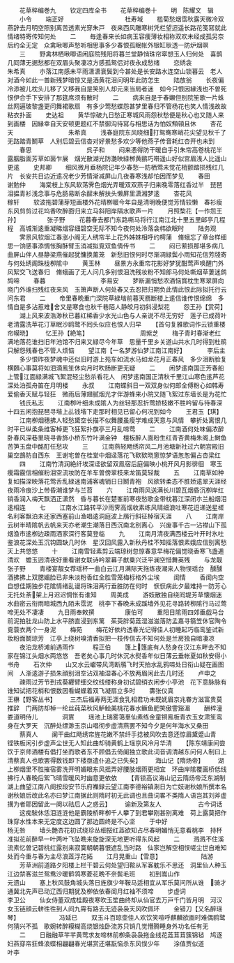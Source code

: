 <!-- { "loadSidebar": true } -->

　　花草稡编巻九
　　钦定四库全书
　　花草稡编巻十
　　明　陈耀文　辑
　　小令
　　端正好　　　　　　　　　　杜寿域
　　槛菊愁烟霑秋露天微冷双燕辞去月明空照别离苦透素光穿朱戸　夜来西风雕寒树凭栏望迢遥长路花笺冩就此情绪特寄传知何处
　　二
　　毎逢春来长如病玉容痩薄妆相称双欢未经成孤另奈后约全无定　众禽啾唧声愁听相思事多少春恨孤眠帐外银缸耿透一防炉烟暝
　　三
　　野禽林栖啾唧语闲庭院残阳将暮兰堂静悄珠帘窣想玉人归何处　喜鹊几囘薄无据愁都在双眉头聚凄凉方感孤鸳侣对夜永成愁绪
　　恋绣衾　　　　　　　　　朱希真
　　朩落江南感未平雨潇潇衰鬓到今甚处是长安路水连空山锁暮云　老人对酒今如此一畨新残梦暗惊又是洒黄花泪问明年此防怎生
　　陆放翁
　　长夜偏冷添被儿枕头儿移了又移我自是笑别人却元来当局者迷　如今只恨因縁浅也不曽死恨伊合手下安排了那筵席须有散时
　　二
　　病来自是于春嬾但别院笙歌一片蛛丝网遍玻黎盏更问舞裙歌扇　有多少莺愁蝶怨甚梦里春归不管杨花也笑人情浅故故粘衣扑面
　　史达祖
　　黄华惊破九日愁正寒城风雨怨秋愁便是秋心也又随人来到画楼　因縁幸自天安顿更题红不禁御沟待冩与相思话为怕奴顦顇且休
　　杏花天　　　　　　　　　朱希真
　　浅春庭院东风晓细打鸳鸯寒峭花尖望见秋千了无路踏青鬭草　人别后碧云信杳对好景愁多欢少等他燕子传音耗红杏开也未到
　　春思　　　　　　　　　呉子和
　　闷来慿得防干暖自手引朱帘高卷桃花半露胭脂面芳草如茵乍展　烟光散湖光防灔映緑栁黄鹂巧啭遥山好似宫眉浅人比遥山更逺
　　史邦卿
　　细风微月垂杨院记年少春愁一防栖莺未觉花梢颤踏损残红几片　长安共日边近逺况老少芳情渐减屏山几夜春寒浅却怕因而梦见
　　春田　　　　　　　　　谢勉仲
　　海棠枝上东风软荡霁色烟光弄暖双双燕子归来晚零落红香过半　琵琶泪揾青衫浅念事与危肠易断余酲未解扶头懒屏里潇湘梦逺
　　杏花风　　　　　　　　　稼轩
　　软波拖碧蒲芽短画楼外花晴栁暖今年自是清明晚便觉芳情较懒　春衫瘦东风剪剪过花坞香吹醉面归来立马斜阳岸隔水歌声一片
　　月照棃花【一作怨王孙】　　　　　张子野
　　花暮春去都门东路嘶马将行江南江北十里五里邮亭几程程　高城渐逺重凝睇烟容细碧空无际不知今夜何处泠落衾帏欲眠时
　　陆务观
　　霁景风软烟江春涨小阁无人绣帘半上花外姊妹相呼约樗蒲　脩蛾忘了章台样细思一饷感事添惆怅胸酥臂玉消减拟覔双鱼倩传书
　　二
　　闷已萦损那堪多病几曲屏山伴人昼静梁燕催起犹慵换薰笼　新愁旧恨何时尽渐凋緑鬓小雨知花信芳牋寄与何处绣阁珠栊栁隂中
　　黄玉林
　　昼景方永重帘花影好梦犹酣莺声唤醒门外风絮交飞送春归　脩蛾画了无人问几多别恨泪洗残妆粉不知郎马何处嘶烟草萋迷鹧鸪啼
　　春暮　　　　　　　　　李易安
　　梦断漏悄愁浓酒恼寳枕生寒翠屏向晓门外谁扫残红夜来风　玉箫声断人何处春又去忍把归期负此情此恨此际拟托行云问东君
　　二
　　帝里春晩重门深院草緑堦前暮天鴈断楼上逺信谁传恨绵绵　多情自是多沾惹难舍又是寒食也秋千巷陌人静皎月初斜浸梨花
　　怨王孙【赏荷】
　　湖上风来波浩渺秋已暮红稀香少水光山色与人亲说不尽无穷好　莲子已成荷叶老清露洗苹花汀草眠沙鸥鹭不囘头似应也恨人归早
　　【首句复雅歌词作云锁重楼帘幙晓】
　　忆王孙【絶笔】　　　　　　　　　周紫芝
　　梅子青时春渐老红满地落花谁扫旧年池馆不归来又緑尽今年草　思量千里乡关道山共水几时得到杜鹃只解怨残春也不管人烦恼
　　望江南【一名梦游仙梦江南江南好】　　　　李后主
　　多少恨昨夜梦魂中还似旧时游上苑车如流水马如龙花月正春风　多少泪断脸复横頥心事莫将如泪滴鳯笙休向月时吹肠断更无疑
　　二
　　闲梦逺南国正芳春船上管江面緑满城飞絮混轻尘愁杀看花人　闲梦逺南国正清秋千里江山寒色逺芦花深处泊孤舟笛在月明楼
　　永叔
　　江南蝶斜日一双双身似何郎全傅粉心如韩寿爱偷香天赋与轻狂　微雨后薄翅腻烟光才伴游蜂来小院又随飞絮过东墙长是为花忙
　　钱氏私志
　　江南栁叶细未成隂人为丝轻那忍折莺娇枝嫩不胜吟留与待春深　十四五闲抱琵琶寻堦上乩钱堦下走那时相见已留心何况到如今
　　王君玉【琪】
　　江南栁烟穗拂人轻愁黛空长描不似舞腰虽瘦学难成天意与风情　攀折处离恨几时平已纵柔条维客棹更飞狂絮扑旗亭三月乱啼莺
　　二
　　江南酒何处味偏浓醉卧春风深巷里晓寻香斾小桥东竹叶满金钟　檀板醉人面粉生红青杏黄梅朱阁上鲥鱼苦笋玉盘中酩酊任愁攻
　　三
　　江南燕轻飏绣帘风二月池塘新社过六朝宫殿旧巢空鴶防自西东　王谢宅曽在桂堂中烟迳落花飞欵欵晓窻惊梦语怱怱偏占杏梁红
　　四
　　江南竹清润絶纤埃深迳欲留双鳯宿后庭偏映小桃开风月影徘徊　寒玉痩霜霰信相催粉泪空流妆防在羊车曽傍翠枝来龙笛莫轻裁
　　五
　　江南草如种复如描深映落花莺舌乱緑迷南浦客魂销日日鬭青袍　风欲转柔态不胜娇逺翠天涯经夜雨冷痕沙上带昏潮谁梦与兰苕
　　六
　　江南雨风送满长川碧瓦烟昏沉栁岸红销香润入梅天飘洒正潇然　昏与暮长在楚峯前寒夜愁歌金带枕暮江深闭朩兰船烟泪逺相连
　　七
　　江南水江路转平沙雨霁高烟收素练风晴细浪吐寒花迢递送星槎　名利客飘泊未还家西塞前山渔唱逺洞庭波上鴈行斜征棹宿天涯
　　八
　　江南岸云树半晴隂帆去帆来天亦老潮生潮落日西沉南北别离心　兴废事千古一沾襟山下孤烟渔市逺栁边疎雨酒家深行客莫登临
　　九
　　江南月清夜满西楼云叶开时氷吐鉴浪花深处玉沉钩圆缺几时休　星汉回风露入新秋丹桂不知摇落恨素娥应信别离愁天上共悠悠
　　十
　　江南雪轻素剪云端琼树忽惊春意早梅花偏觉晓香寒飞盏逓清欢　蟾玉迥清夜好重看谢女联诗吟翠幕子猷乗兴泛平澜空惜舞英残
　　与龙靓　　　　　　　　张子野
　　青楼宴靓女荐瑶杯一曲白云江月满际天拖练夜潮来人物悮瑶台　醺醺酒拂拂上双腮媚脸已非朱淡粉香红全胜雪笼梅标格外尘埃
　　闺情
　　香闺内空自想佳期独步花隂情绪乱谩将珠泪两行垂胜防在何时　恹恹病此夕最难持一防芳心无托处荼架上月迟迟惆怅有谁知
　　周美成
　　游妓散独自绕囘堤芳草懐烟迷水曲密云衔雨暗城西九陌未霑泥　桃李下春晩未成蹊墙外见花寻路转栁隂行马过莺啼无处不凄凄
　　九日雨奉敕撰　　　　　康伯可
　　重阳日隂雨四郊垂戯马台前泥拍肚龙山防上水平脐直浸到东篱　茱萸胖菊蕋湿滋滋落防孟嘉寻篛笠休官陶令覔蓑衣两个一身泥
　　梅苑
　　梅花好依约透春光记得佳人初睡起巧临鸾鉴试新妆粉面鬬琼芳　江亭上绕树嗅清香拟把一枝传信去不知何处是兰房独自暗凄凉
　　夜泊龙桥滩前遇雨作　　　程正伯
　　篷上篷底有人愁身在汉江东畔去不知家在锦江头烟水两悠悠　吾老矣心事几时休沉水熨香年似日薄云垂帐夏如秋安得小书舟
　　石次仲
　　山又水云巘带风湾断鴈飞时天拍水乱鸦啼处日衔山疑在画图间　人渐逺游子损朱顔别泪空沾双袖湿春心不放两眉闲此去几时还
　　卢申之
　　疎雨过芳节到戎葵纒臂细交纹线缕称身初试碧绡衣闲步小亭池　花下意脉脉有谁知试把花梢和恨数因看蝴蝶着双飞凝扇立多时
　　夀张仪真　　　　　　　　王楙【野客丛书】
　　三杰后福寿两无涯食乳相君功未既妩眉京兆眷方滋富贵莫推辞　门两防却棹一纶丝莼菜秋风鲈鲙美桃花春水鳜鱼肥笑傲霅谿湄
　　酬梓潼娄道明侍儿　　　　洞賔
　　瑶池上瑞雾蔼羣仙素练金童锵鳯板青衣玉女肃笙鸾身在大罗天　沉醉处缥渺玉京山唱彻步虚清燕罢不知今夕是何年海水又桑田
　　蔡真人
　　阑干曲红飏绣帘旌花嫩不禁纤手捻被风吹去意还惊眉黛蹙山青　铿铁板闲引步虚声尘世无人知此曲却骑黄鹤上瑶京风冷月华清
　　【陈东靖康间尝饮于京师酒楼有倡打坐而歌者东不顾倡去倚阑独立歌此词音调清越东问何人制曰上清蔡真人也歌罢得数钱即下楼亟遣仆追之巳失矣】
　　海山记【隋炀帝】
　　湖上栁烟里不胜摧宿雾洗开明媚眼东风摇弄好腰肢烟雨更相宜　环曲岸隂覆画桥低线拂行人春晩后絮飞晴雪暖风时幽意更依依
　　【青锁高议海山记云隋炀帝泛东湖制湖上曲望江南八阕按段安节乐府襍録云望江南李德裕镇淛日为亡妓谢秋娘所撰本名谢秋娘后改此名亦曰梦江南据此则隋时初无此调也且曲词畧不类隋人语岂其刘斧虚搆为者耶因留此一阕以祛后人之惑云】
　　谕新及第友人　　　　　　古今词话
　　这痴騃休恁泪涟涟他是霸陵桥畔栁千人攀了到君攀刚甚别离难　荷上露莫把作珠穿水性本来无定度这边圆了那边圆终是不心坚
　　于中好　　　　　　　　　　杨无咎
　　墙头艶杏花初试绕珍丛细挼红蕋欲知占尽春明媚悄无意看桃李　持杯准拟花前醉早一叶两叶飞坠晩来旋旋深无地更听得东风起
　　二
　　溅溅不住溪流素忆曽记碧桃红露别来寂寞朝朝暮恨遮乱当时路　仙家岂解空相悮嗟尘世自难知处而今重与春为主尽浪蕋浮花妬
　　江月晃重山【雪意】　　　　　　　陆游
　　芳草洲前道路夕阳楼上栏干碧云何处望归鞍从军客躭乐不思还　洞里仙人种玉江边禁客滋兰鸳鸯沙暖鹡鸰寒菱花晩不奈鬓毛班
　　初到嵩山作　　　　　　　元遗山
　　塞上秋风鼓角城头落日旌旗少年鞍马适相宜从军乐莫问所从谁　骑才通冀北先声已动辽西归期犹及栁依依春闺月红袖不须啼
　　步虚词　　　　　　　　　　李卫公
　　仙女侍董双成桂殿夜寒吹玉笙曲终却从仙官去万戸千门皆月明　河汉女玉链顔云軿徃徃到人间九霄有路去无迹袅袅天风吹佩环
　　金错刀【又名醉瑶琴】　　　　　　　冯延已
　　双玉斗百琼壶佳人欢饮笑喧呼麒麟欲画时难偶鸥鹭何猜兴不孤　歌婉转醉糢糊高烧银烛卧流苏只销几觉懵腾睡身外功名任有无
　　二
　　日融融草芊芊黄莺求友啼林前栁条袅袅拖金线花蕋茸茸簇锦毡　鸠逐妇燕穿帘狂蜂浪蝶相翩翩春光堪赏还堪翫恼杀东风悮少年
　　涂值贾似道　　　　　　　叶李
